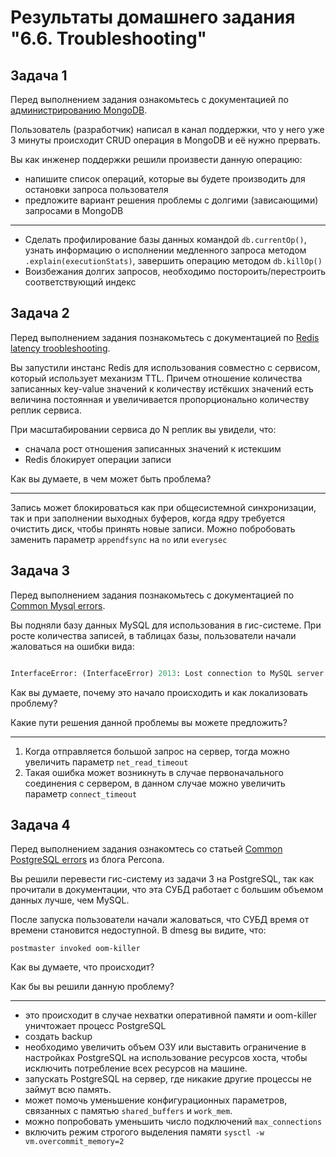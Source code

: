 # Результаты домашнего задания "6.6. Troubleshooting"

## Задача 1

Перед выполнением задания ознакомьтесь с документацией по [администрированию MongoDB](https://docs.mongodb.com/manual/administration/).

Пользователь (разработчик) написал в канал поддержки, что у него уже 3 минуты происходит CRUD операция в MongoDB и её нужно прервать.

Вы как инженер поддержки решили произвести данную операцию:

- напишите список операций, которые вы будете производить для остановки запроса пользователя
- предложите вариант решения проблемы с долгими (зависающими) запросами в MongoDB

---

- Сделать профилирование базы данных командой `db.currentOp()`, узнать информацию о исполнении медленного запроса методом `.explain(executionStats)`, завершить операцию методом `db.killOp()`
- Воизбежания долгих запросов, необходимо постороить/перестроить соответствующий индекс

## Задача 2

Перед выполнением задания познакомьтесь с документацией по [Redis latency troobleshooting](https://redis.io/topics/latency).

Вы запустили инстанс Redis для использования совместно с сервисом, который использует механизм TTL.
Причем отношение количества записанных key-value значений к количеству истёкших значений есть величина постоянная и увеличивается пропорционально количеству реплик сервиса.

При масштабировании сервиса до N реплик вы увидели, что:

- сначала рост отношения записанных значений к истекшим
- Redis блокирует операции записи

Как вы думаете, в чем может быть проблема?

---

Запись может блокироваться как при общесистемной синхронизации, так и при заполнении выходных буферов, когда ядру требуется очистить диск, чтобы принять новые записи.
Можно побробовать заменить параметр `appendfsync` на `no` или `everysec`

## Задача 3

Перед выполнением задания познакомьтесь с документацией по [Common Mysql errors](https://dev.mysql.com/doc/refman/8.0/en/common-errors.html).

Вы подняли базу данных MySQL для использования в гис-системе. При росте количества записей, в таблицах базы, пользователи начали жаловаться на ошибки вида:

```python

InterfaceError: (InterfaceError) 2013: Lost connection to MySQL server during query u'SELECT..... '

```

Как вы думаете, почему это начало происходить и как локализовать проблему?

Какие пути решения данной проблемы вы можете предложить?

---

1. Когда отправляется большой запрос на сервер, тогда можно увеличить параметр `net_read_timeout`
1. Такая ошибка может возникнуть в случае первоначального соединения с сервером, в данном случае можно увеличить параметр `connect_timeout`

## Задача 4

Перед выполнением задания ознакомтесь со статьей [Common PostgreSQL errors](https://www.percona.com/blog/2020/06/05/10-common-postgresql-errors/) из блога Percona.

Вы решили перевести гис-систему из задачи 3 на PostgreSQL, так как прочитали в документации, что эта СУБД работает с большим объемом данных лучше, чем MySQL.

После запуска пользователи начали жаловаться, что СУБД время от времени становится недоступной. В dmesg вы видите, что:

`postmaster invoked oom-killer`

Как вы думаете, что происходит?

Как бы вы решили данную проблему?

---

- это происходит в случае нехватки оперативной памяти и oom-killer уничтожает процесс PostgreSQL
- создать backup
- необходимо увеличить объем ОЗУ или выставить ограничение в настройках PostgreSQL на использование ресурсов хоста, чтобы исключить потребление всех ресурсов на машине.
- запускать PostgreSQL на сервер, где никакие другие процессы не займут всю память.
- может помочь уменьшение конфигурационных параметров, связанных с памятью `shared_buffers` и `work_mem`.
- можно попробовать уменьшить число подключений `max_connections`
- включить режим строгого выделения памяти `sysctl -w vm.overcommit_memory=2`
